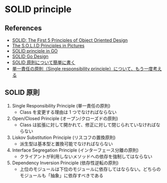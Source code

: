 # SOLID principle

## References

- [SOLID: The First 5 Principles of Object Oriented Design](https://www.digitalocean.com/community/conceptual_articles/s-o-l-i-d-the-first-five-principles-of-object-oriented-design)
- [The S.O.L.I.D Principles in Pictures](https://medium.com/backticks-tildes/the-s-o-l-i-d-principles-in-pictures-b34ce2f1e898)
- [SOLID principle in GO](https://medium.com/@s8sg/solid-principle-in-go-e1a624290346)
- [SOLID Go Design](https://dave.cheney.net/2016/08/20/solid-go-design)
- [SOLID 原則について簡単に書く](https://qiita.com/yui_mop/items/93fef037a787318e7067)
- [単一責任の原則（Single responsibility principle）について、もう一度考える](https://www.ogis-ri.co.jp/otc/hiroba/others/OOcolumn/single-responsibility-principle.html)

## SOLID 原則

1. Single Responsibility Principle (単一責任の原則)
   - Class を変更する理由は 1 つでなければならない
2. Open/Closed Principle (オープン/クローズドの原則)
   - Class は拡張に対して開かれて、修正に対して閉じられていなければならない
3. Liskov Substitution Principle (リスコフの置換原則)
   - 派生型は基本型と置換可能でなければならない
4. Interface Segregation Principle (インターフェース分離の原則)
   - クライアントが利用しないメソッドへの依存を強制してはならない
5. Dependency Inversion Principle (依存性逆転の原則)
   - 上位のモジュールは下位のモジュールに依存してはならない。どちらのモジュールも「抽象」に依存すべきである
